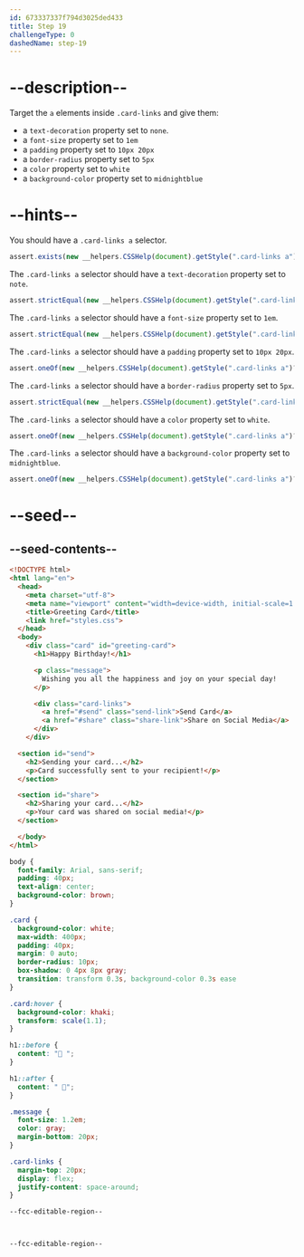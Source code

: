 ```yaml
---
id: 673337337f794d3025ded433
title: Step 19
challengeType: 0
dashedName: step-19
---
```


# --description--

Target the `a` elements inside `.card-links` and give them:

- a `text-decoration` property set to `none`.
- a `font-size` property set to `1em`
- a `padding` property set to `10px 20px`
- a `border-radius` property set to `5px`
- a `color` property set to `white`
- a `background-color` property set to `midnightblue`

# --hints--

You should have a `.card-links a` selector.

```js
assert.exists(new __helpers.CSSHelp(document).getStyle(".card-links a"));
```

The `.card-links a` selector should have a `text-decoration` property set to `note`.

```js
assert.strictEqual(new __helpers.CSSHelp(document).getStyle(".card-links a")?.getPropertyValue("text-decoration"), "none");
```

The `.card-links a` selector should have a `font-size` property set to `1em`.

```js
assert.strictEqual(new __helpers.CSSHelp(document).getStyle(".card-links a")?.getPropertyValue("font-size"), "1em");
```

The `.card-links a` selector should have a `padding` property set to `10px 20px`.

```js
assert.oneOf(new __helpers.CSSHelp(document).getStyle(".card-links a")?.getPropertyValue("padding"), ["10px 20px", "10px 20px 10px", "10px 20px 10px 20px"]);
```

The `.card-links a` selector should have a `border-radius` property set to `5px`.

```js
assert.strictEqual(new __helpers.CSSHelp(document).getStyle(".card-links a")?.getPropertyValue("border-radius"), "5px");
```

The `.card-links a` selector should have a `color` property set to `white`.

```js
assert.oneOf(new __helpers.CSSHelp(document).getStyle(".card-links a")?.getPropertyValue("color").toLowerCase(), ["white", "#ffffff", "#fff", "rgb(255, 255, 255)", "hsl(0, 0%, 100%)"]);
```

The `.card-links a` selector should have a `background-color` property set to `midnightblue`.

```js
assert.oneOf(new __helpers.CSSHelp(document).getStyle(".card-links a")?.getPropertyValue("background-color").toLowerCase(), ["midnightblue", "#191970", "rgb(25, 25, 112)", "hsl(240, 64%, 27%)"]);
```

# --seed--

## --seed-contents--

```html
<!DOCTYPE html>
<html lang="en">
  <head>
    <meta charset="utf-8">
    <meta name="viewport" content="width=device-width, initial-scale=1.0">
    <title>Greeting Card</title>
    <link href="styles.css">
  </head>
  <body>
    <div class="card" id="greeting-card">
      <h1>Happy Birthday!</h1>

      <p class="message">
        Wishing you all the happiness and joy on your special day!
      </p>

      <div class="card-links">
        <a href="#send" class="send-link">Send Card</a>
        <a href="#share" class="share-link">Share on Social Media</a>
      </div>
  	</div>

  <section id="send">
    <h2>Sending your card...</h2>
    <p>Card successfully sent to your recipient!</p>
  </section>

  <section id="share">
    <h2>Sharing your card...</h2>
    <p>Your card was shared on social media!</p>
  </section>

  </body>
</html>

```

```css
body {
  font-family: Arial, sans-serif;
  padding: 40px;
  text-align: center;
  background-color: brown;
}

.card {
  background-color: white;
  max-width: 400px;
  padding: 40px;
  margin: 0 auto;
  border-radius: 10px;
  box-shadow: 0 4px 8px gray;
  transition: transform 0.3s, background-color 0.3s ease
}

.card:hover {
  background-color: khaki;
  transform: scale(1.1);
}

h1::before {
  content: "🥳 ";
}

h1::after {
  content: " 🥳";
}

.message {
  font-size: 1.2em;
  color: gray;
  margin-bottom: 20px;
}

.card-links {
  margin-top: 20px;
  display: flex;
  justify-content: space-around;
}

--fcc-editable-region--



--fcc-editable-region--

```
